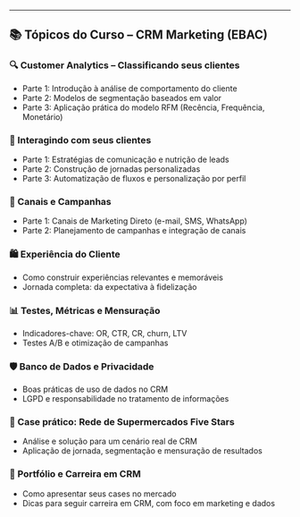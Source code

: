 <hr>

<h2>📚 Tópicos do Curso – CRM Marketing (EBAC)</h2>

<h3>🔍 Customer Analytics – Classificando seus clientes</h3>
<ul>
  <li>Parte 1: Introdução à análise de comportamento do cliente</li>
  <li>Parte 2: Modelos de segmentação baseados em valor</li>
  <li>Parte 3: Aplicação prática do modelo RFM (Recência, Frequência, Monetário)</li>
</ul>

<h3>💬 Interagindo com seus clientes</h3>
<ul>
  <li>Parte 1: Estratégias de comunicação e nutrição de leads</li>
  <li>Parte 2: Construção de jornadas personalizadas</li>
  <li>Parte 3: Automatização de fluxos e personalização por perfil</li>
</ul>

<h3>📢 Canais e Campanhas</h3>
<ul>
  <li>Parte 1: Canais de Marketing Direto (e-mail, SMS, WhatsApp)</li>
  <li>Parte 2: Planejamento de campanhas e integração de canais</li>
</ul>

<h3>🛍️ Experiência do Cliente</h3>
<ul>
  <li>Como construir experiências relevantes e memoráveis</li>
  <li>Jornada completa: da expectativa à fidelização</li>
</ul>

<h3>📊 Testes, Métricas e Mensuração</h3>
<ul>
  <li>Indicadores-chave: OR, CTR, CR, churn, LTV</li>
  <li>Testes A/B e otimização de campanhas</li>
</ul>

<h3>🛡️ Banco de Dados e Privacidade</h3>
<ul>
  <li>Boas práticas de uso de dados no CRM</li>
  <li>LGPD e responsabilidade no tratamento de informações</li>
</ul>

<h3>🧪 Case prático: Rede de Supermercados Five Stars</h3>
<ul>
  <li>Análise e solução para um cenário real de CRM</li>
  <li>Aplicação de jornada, segmentação e mensuração de resultados</li>
</ul>

<h3>🧭 Portfólio e Carreira em CRM</h3>
<ul>
  <li>Como apresentar seus cases no mercado</li>
  <li>Dicas para seguir carreira em CRM, com foco em marketing e dados</li>
</ul>
